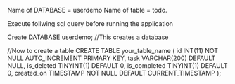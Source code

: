 Name of DATABASE = userdemo
Name of table = todo.

Execute follwing sql query before running the application

Create DATABASE userdemo; //This creates a database

//Now to create a table
CREATE TABLE your_table_name (
    id INT(11) NOT NULL AUTO_INCREMENT  PRIMARY KEY,
    task VARCHAR(200) DEFAULT NULL,
    is_deleted TINYINT(1) DEFAULT 0,
    is_completed TINYINT(1) DEFAULT 0,
    created_on TIMESTAMP NOT NULL DEFAULT CURRENT_TIMESTAMP
);
